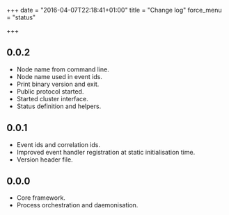 +++
date = "2016-04-07T22:18:41+01:00"
title = "Change log"
force_menu = "status"

+++

0.0.2
-----
- Node name from command line.
- Node name used in event ids.
- Print binary version and exit.
- Public protocol started.
- Started cluster interface.
- Status definition and helpers.

0.0.1
-----
- Event ids and correlation ids.
- Improved event handler registration at static initialisation time.
- Version header file.

0.0.0
-----
- Core framework.
- Process orchestration and daemonisation.
